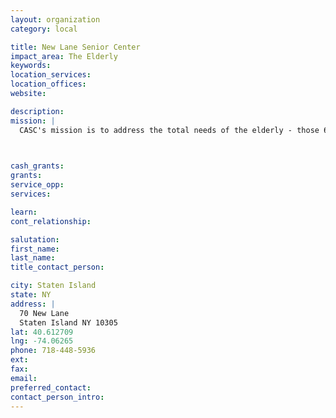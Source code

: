 ```yaml
---
layout: organization
category: local

title: New Lane Senior Center
impact_area: The Elderly
keywords: 
location_services: 
location_offices: 
website: 

description: 
mission: |
  CASC's mission is to address the total needs of the elderly - those 60 years of age and older and to assist them and their families to lead a viable, independent existence in their homes. To this end, CASC creates and maintains community-based social, health an related support services for older person. CASC is also designated the "Case Management Agency for Staten Island" by the New York City Department for the Aging.

  

cash_grants: 
grants: 
service_opp: 
services: 

learn: 
cont_relationship: 

salutation: 
first_name: 
last_name: 
title_contact_person: 

city: Staten Island
state: NY
address: |
  70 New Lane    
  Staten Island NY 10305
lat: 40.612709
lng: -74.06265
phone: 718-448-5936
ext: 
fax: 
email: 
preferred_contact: 
contact_person_intro: 
---
```

